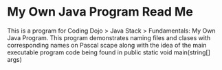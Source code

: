 # My Own Java Program Read Me 

This is a program for Coding Dojo > Java Stack > Fundamentals: My Own Java Program.
This program demonstrates naming files and clases with corresponding names on Pascal scape along with the idea of the main executable program code being found in public static void main(string[] args)